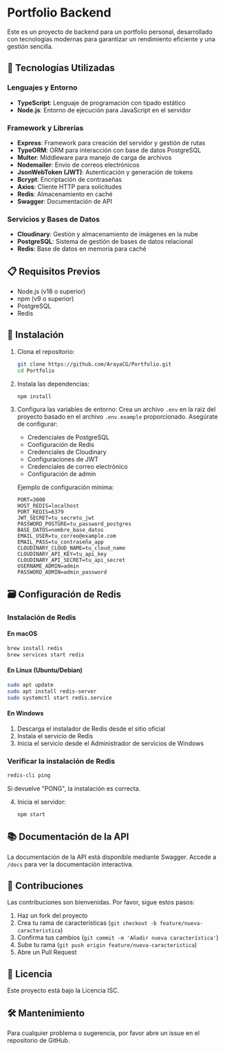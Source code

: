 # Portfolio Backend

Este es un proyecto de backend para un portfolio personal, desarrollado con tecnologías modernas para garantizar un rendimiento eficiente y una gestión sencilla.

## 🚀 Tecnologías Utilizadas

### Lenguajes y Entorno
- **TypeScript**: Lenguaje de programación con tipado estático
- **Node.js**: Entorno de ejecución para JavaScript en el servidor

### Framework y Librerías
- **Express**: Framework para creación del servidor y gestión de rutas
- **TypeORM**: ORM para interacción con base de datos PostgreSQL
- **Multer**: Middleware para manejo de carga de archivos
- **Nodemailer**: Envío de correos electrónicos
- **JsonWebToken (JWT)**: Autenticación y generación de tokens
- **Bcrypt**: Encriptación de contraseñas
- **Axios**: Cliente HTTP para solicitudes
- **Redis**: Almacenamiento en caché
- **Swagger**: Documentación de API

### Servicios y Bases de Datos
- **Cloudinary**: Gestión y almacenamiento de imágenes en la nube
- **PostgreSQL**: Sistema de gestión de bases de datos relacional
- **Redis**: Base de datos en memoria para caché

## 📋 Requisitos Previos

- Node.js (v18 o superior)
- npm (v9 o superior)
- PostgreSQL
- Redis

## 🔧 Instalación

1. Clona el repositorio:
   ```bash
   git clone https://github.com/ArayaCG/Portfolio.git
   cd Portfolio
   ```

2. Instala las dependencias:
   ```bash
   npm install
   ```

3. Configura las variables de entorno:
   Crea un archivo `.env` en la raíz del proyecto basado en el archivo `.env.example` proporcionado. Asegúrate de configurar:
   - Credenciales de PostgreSQL
   - Configuración de Redis
   - Credenciales de Cloudinary
   - Configuraciones de JWT
   - Credenciales de correo electrónico
   - Configuración de admin

   Ejemplo de configuración mínima:
   ```
   PORT=3000
   HOST_REDIS=localhost
   PORT_REDIS=6379
   JWT_SECRET=tu_secreto_jwt
   PASSWORD_POSTGRE=tu_password_postgres
   BASE_DATOS=nombre_base_datos
   EMAIL_USER=tu_correo@example.com
   EMAIL_PASS=tu_contraseña_app
   CLOUDINARY_CLOUD_NAME=tu_cloud_name
   CLOUDINARY_API_KEY=tu_api_key
   CLOUDINARY_API_SECRET=tu_api_secret
   USERNAME_ADMIN=admin
   PASSWORD_ADMIN=admin_password
   ```

## 🗃️ Configuración de Redis

### Instalación de Redis

#### En macOS
```bash
brew install redis
brew services start redis
```

#### En Linux (Ubuntu/Debian)
```bash
sudo apt update
sudo apt install redis-server
sudo systemctl start redis.service
```

#### En Windows
1. Descarga el instalador de Redis desde el sitio oficial
2. Instala el servicio de Redis
3. Inicia el servicio desde el Administrador de servicios de Windows

### Verificar la instalación de Redis
```bash
redis-cli ping
```
Si devuelve "PONG", la instalación es correcta.

4. Inicia el servidor:
   ```bash
   npm start
   ```

## 📚 Documentación de la API
La documentación de la API está disponible mediante Swagger. Accede a `/docs` para ver la documentación interactiva.

## 🤝 Contribuciones

Las contribuciones son bienvenidas. Por favor, sigue estos pasos:

1. Haz un fork del proyecto
2. Crea tu rama de características (`git checkout -b feature/nueva-caracteristica`)
3. Confirma tus cambios (`git commit -m 'Añadir nueva característica'`)
4. Sube tu rama (`git push origin feature/nueva-caracteristica`)
5. Abre un Pull Request

## 📜 Licencia

Este proyecto está bajo la Licencia ISC.

## 🛠️ Mantenimiento

Para cualquier problema o sugerencia, por favor abre un issue en el repositorio de GitHub.
